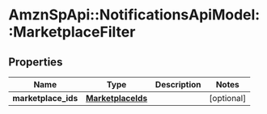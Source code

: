 # AmznSpApi::NotificationsApiModel::MarketplaceFilter

## Properties
Name | Type | Description | Notes
------------ | ------------- | ------------- | -------------
**marketplace_ids** | [**MarketplaceIds**](MarketplaceIds.md) |  | [optional] 

